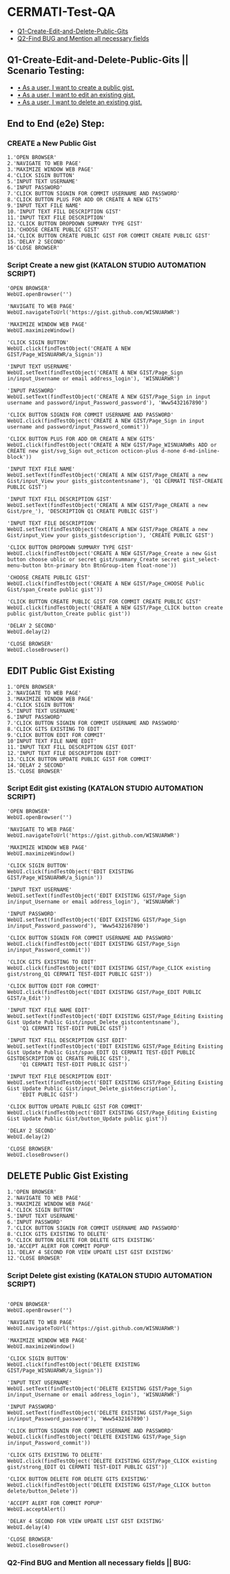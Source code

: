 # CERMATI-Test-QA
* [Q1-Create-Edit-and-Delete-Public-Gits](https://github.com/WISNUARWR/CERMATI-Test-QA/blob/main/README.md#scenario-testing)
* [Q2-Find BUG and Mention all necessary fields](https://github.com/WISNUARWR/CERMATI-Test-QA/blob/main/README.md#scenario-testing)


## Q1-Create-Edit-and-Delete-Public-Gits || Scenario Testing:
* [•	As a user, I want to create a public gist.](https://github.com/WISNUARWR/CERMATI-Test-QA/blob/main/README.md#create-a-new-public-gist)
* [•	As a user, I want to edit an existing gist.](https://github.com/WISNUARWR/CERMATI-Test-QA/blob/main/README.md#edit-public-gist-existing)
* [•	As a user, I want to delete an existing gist.](https://github.com/WISNUARWR/CERMATI-Test-QA/blob/main/README.md#delete-public-gist-existing)


## End to End (e2e) Step:
### CREATE a New Public Gist
```
1.'OPEN BROWSER'
2.'NAVIGATE TO WEB PAGE'
3.'MAXIMIZE WINDOW WEB PAGE'
4.'CLICK SIGIN BUTTON'
5.'INPUT TEXT USERNAME'
6.'INPUT PASSWORD'
7.'CLICK BUTTON SIGNIN FOR COMMIT USERNAME AND PASSWORD'
8.'CLICK BUTTON PLUS FOR ADD OR CREATE A NEW GITS'
9.'INPUT TEXT FILE NAME'
10.'INPUT TEXT FILL DESCRIPTION GIST'
11.'INPUT TEXT FILE DESCRIPTION'
12.'CLICK BUTTON DROPDOWN SUMMARY TYPE GIST'
13.'CHOOSE CREATE PUBLIC GIST'
14.'CLICK BUTTON CREATE PUBLIC GIST FOR COMMIT CREATE PUBLIC GIST'
15.'DELAY 2 SECOND'
16'CLOSE BROWSER'
```

### Script Create a new gist (KATALON STUDIO AUTOMATION SCRIPT)
```
'OPEN BROWSER'
WebUI.openBrowser('')

'NAVIGATE TO WEB PAGE'
WebUI.navigateToUrl('https://gist.github.com/WISNUARWR')

'MAXIMIZE WINDOW WEB PAGE'
WebUI.maximizeWindow()

'CLICK SIGIN BUTTON'
WebUI.click(findTestObject('CREATE A NEW GIST/Page_WISNUARWR/a_Signin'))

'INPUT TEXT USERNAME'
WebUI.setText(findTestObject('CREATE A NEW GIST/Page_Sign in/input_Username or email address_login'), 'WISNUARWR')

'INPUT PASSWORD'
WebUI.setText(findTestObject('CREATE A NEW GIST/Page_Sign in input username and password/input_Password_password'), 'Www5432167890')

'CLICK BUTTON SIGNIN FOR COMMIT USERNAME AND PASSWORD'
WebUI.click(findTestObject('CREATE A NEW GIST/Page_Sign in input username and password/input_Password_commit'))

'CLICK BUTTON PLUS FOR ADD OR CREATE A NEW GITS'
WebUI.click(findTestObject('CREATE A NEW GIST/Page_WISNUARWRs ADD or CREATE new gist/svg_Sign out_octicon octicon-plus d-none d-md-inline-block'))

'INPUT TEXT FILE NAME'
WebUI.setText(findTestObject('CREATE A NEW GIST/Page_CREATE a new Gist/input_View your gists_gistcontentsname'), 'Q1 CERMATI TEST-CREATE PUBLIC GIST')

'INPUT TEXT FILL DESCRIPTION GIST'
WebUI.setText(findTestObject('CREATE A NEW GIST/Page_CREATE a new Gist/pre_'), 'DESCRIPTION Q1 CREATE PUBLIC GIST')

'INPUT TEXT FILE DESCRIPTION'
WebUI.setText(findTestObject('CREATE A NEW GIST/Page_CREATE a new Gist/input_View your gists_gistdescription'), 'CREATE PUBLIC GIST')

'CLICK BUTTON DROPDOWN SUMMARY TYPE GIST'
WebUI.click(findTestObject('CREATE A NEW GIST/Page_Create a new Gist button choose ublic or secret gist/summary_Create secret gist_select-menu-button btn-primary btn BtnGroup-item float-none'))

'CHOOSE CREATE PUBLIC GIST'
WebUI.click(findTestObject('CREATE A NEW GIST/Page_CHOOSE Public Gist/span_Create public gist'))

'CLICK BUTTON CREATE PUBLIC GIST FOR COMMIT CREATE PUBLIC GIST'
WebUI.click(findTestObject('CREATE A NEW GIST/Page_CLICK button create public gist/button_Create public gist'))

'DELAY 2 SECOND'
WebUI.delay(2)

'CLOSE BROWSER'
WebUI.closeBrowser()
```

## EDIT Public Gist Existing
```
1.'OPEN BROWSER'
2.'NAVIGATE TO WEB PAGE'
3.'MAXIMIZE WINDOW WEB PAGE'
4.'CLICK SIGIN BUTTON'
5.'INPUT TEXT USERNAME'
6.'INPUT PASSWORD'
7.'CLICK BUTTON SIGNIN FOR COMMIT USERNAME AND PASSWORD'
8.'CLICK GITS EXISTING TO EDIT'
9.'CLICK BUTTON EDIT FOR COMMIT'
10'INPUT TEXT FILE NAME EDIT'
11.'INPUT TEXT FILL DESCRIPTION GIST EDIT'
12.'INPUT TEXT FILE DESCRIPTION EDIT'
13.'CLICK BUTTON UPDATE PUBLIC GIST FOR COMMIT'
14.'DELAY 2 SECOND'
15.'CLOSE BROWSER'
```

### Script Edit gist existing (KATALON STUDIO AUTOMATION SCRIPT)
```
'OPEN BROWSER'
WebUI.openBrowser('')

'NAVIGATE TO WEB PAGE'
WebUI.navigateToUrl('https://gist.github.com/WISNUARWR')

'MAXIMIZE WINDOW WEB PAGE'
WebUI.maximizeWindow()

'CLICK SIGIN BUTTON'
WebUI.click(findTestObject('EDIT EXISTING GIST/Page_WISNUARWR/a_Signin'))

'INPUT TEXT USERNAME'
WebUI.setText(findTestObject('EDIT EXISTING GIST/Page_Sign in/input_Username or email address_login'), 'WISNUARWR')

'INPUT PASSWORD'
WebUI.setText(findTestObject('EDIT EXISTING GIST/Page_Sign in/input_Password_password'), 'Www5432167890')

'CLICK BUTTON SIGNIN FOR COMMIT USERNAME AND PASSWORD'
WebUI.click(findTestObject('EDIT EXISTING GIST/Page_Sign in/input_Password_commit'))

'CLICK GITS EXISTING TO EDIT'
WebUI.click(findTestObject('EDIT EXISTING GIST/Page_CLICK existing gist/strong_Q1 CERMATI TEST-EDIT PUBLIC GIST'))

'CLICK BUTTON EDIT FOR COMMIT'
WebUI.click(findTestObject('EDIT EXISTING GIST/Page_EDIT PUBLIC GIST/a_Edit'))

'INPUT TEXT FILE NAME EDIT'
WebUI.setText(findTestObject('EDIT EXISTING GIST/Page_Editing Existing Gist Update Public Gist/input_Delete_gistcontentsname'), 
    'Q1 CERMATI TEST-EDIT PUBLIC GIST')

'INPUT TEXT FILL DESCRIPTION GIST EDIT'
WebUI.setText(findTestObject('EDIT EXISTING GIST/Page_Editing Existing Gist Update Public Gist/span_EDIT Q1 CERMATI TEST-EDIT PUBLIC GISTDESCRIPTION Q1 CREATE PUBLIC GIST'), 
    'Q1 CERMATI TEST-EDIT PUBLIC GIST')

'INPUT TEXT FILE DESCRIPTION EDIT'
WebUI.setText(findTestObject('EDIT EXISTING GIST/Page_Editing Existing Gist Update Public Gist/input_Delete_gistdescription'), 
    'EDIT PUBLIC GIST')

'CLICK BUTTON UPDATE PUBLIC GIST FOR COMMIT'
WebUI.click(findTestObject('EDIT EXISTING GIST/Page_Editing Existing Gist Update Public Gist/button_Update public gist'))

'DELAY 2 SECOND'
WebUI.delay(2)

'CLOSE BROWSER'
WebUI.closeBrowser()
```
## DELETE Public Gist Existing
```
1.'OPEN BROWSER'
2.'NAVIGATE TO WEB PAGE'
3.'MAXIMIZE WINDOW WEB PAGE'
4.'CLICK SIGIN BUTTON'
5.'INPUT TEXT USERNAME'
6.'INPUT PASSWORD'
7.'CLICK BUTTON SIGNIN FOR COMMIT USERNAME AND PASSWORD'
8.'CLICK GITS EXISTING TO DELETE'
9.'CLICK BUTTON DELETE FOR DELETE GITS EXISTING'
10.'ACCEPT ALERT FOR COMMIT POPUP'
11.'DELAY 4 SECOND FOR VIEW UPDATE LIST GIST EXISTING'
12.'CLOSE BROWSER'
```
### Script Delete gist existing (KATALON STUDIO AUTOMATION SCRIPT)
```

'OPEN BROWSER'
WebUI.openBrowser('')

'NAVIGATE TO WEB PAGE'
WebUI.navigateToUrl('https://gist.github.com/WISNUARWR')

'MAXIMIZE WINDOW WEB PAGE'
WebUI.maximizeWindow()

'CLICK SIGIN BUTTON'
WebUI.click(findTestObject('DELETE EXISTING GIST/Page_WISNUARWR/a_Signin'))

'INPUT TEXT USERNAME'
WebUI.setText(findTestObject('DELETE EXISTING GIST/Page_Sign in/input_Username or email address_login'), 'WISNUARWR')

'INPUT PASSWORD'
WebUI.setText(findTestObject('DELETE EXISTING GIST/Page_Sign in/input_Password_password'), 'Www5432167890')

'CLICK BUTTON SIGNIN FOR COMMIT USERNAME AND PASSWORD'
WebUI.click(findTestObject('DELETE EXISTING GIST/Page_Sign in/input_Password_commit'))

'CLICK GITS EXISTING TO DELETE'
WebUI.click(findTestObject('DELETE EXISTING GIST/Page_CLICK existing gist/strong_EDIT Q1 CERMATI TEST-EDIT PUBLIC GIST'))

'CLICK BUTTON DELETE FOR DELETE GITS EXISTING'
WebUI.click(findTestObject('DELETE EXISTING GIST/Page_CLICK button delete/button_Delete'))

'ACCEPT ALERT FOR COMMIT POPUP'
WebUI.acceptAlert()

'DELAY 4 SECOND FOR VIEW UPDATE LIST GIST EXISTING'
WebUI.delay(4)

'CLOSE BROWSER'
WebUI.closeBrowser()
```

### Q2-Find BUG and Mention all necessary fields || BUG:






